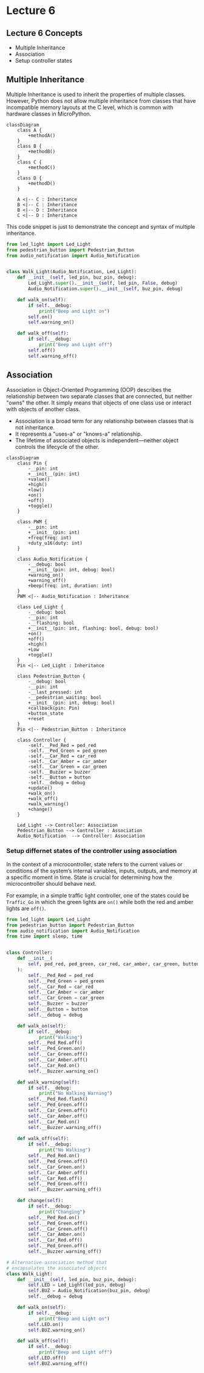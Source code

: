 # Lecture 6

## Lecture 6 Concepts
- Multiple Inheritance
- Association
- Setup controller states


## Multiple Inheritance
Multiple Inheritance is used to inherit the properties of multiple classes. However, Python does not allow multiple inheritance from classes that have incompatible memory layouts at the C level, which is common with hardware classes in MicroPython.

```mermaid
classDiagram
    class A {
        +methodA()
    }
    class B {
        +methodB()
    }
    class C {
        +methodC()
    }
    class D {
        +methodD()
    }

    A <|-- C : Inheritance
    B <|-- C : Inheritance
    B <|-- D : Inheritance
    C <|-- D : Inheritance
```

This code snippet is just to demonstrate the concept and syntax of multiple inheritance. 

```python
from led_light import Led_Light
from pedestrian_button import Pedestrian_Button
from audio_notification import Audio_Notification


class Walk_Light(Audio_Notification, Led_Light):
    def __init__(self, led_pin, buz_pin, debug):
        Led_Light.super().__init__(self, led_pin, False, debug)
        Audio_Notification.super().__init__(self, buz_pin, debug)

    def walk_on(self):
        if self.__debug:
            print("Beep and Light on")
        self.on()
        self.warning_on()

    def walk_off(self):
        if self.__debug:
            print("Beep and Light off")
        self.off()
        self.warning_off()
```

## Association

Association in Object-Oriented Programming (OOP) describes the relationship between two separate classes that are connected, but neither "owns" the other. It simply means that objects of one class use or interact with objects of another class.

- Association is a broad term for any relationship between classes that is not inheritance.
- It represents a "uses-a" or "knows-a" relationship.
- The lifetime of associated objects is independent—neither object controls the lifecycle of the other.


```mermaid
classDiagram
    class Pin {
        -__pin: int
        +__init__(pin: int)
        +value()
        +high()
        +low()
        +on()
        +off()
        +toggle()
    }

    class PWM {
        -__pin: int
        +__init__(pin: int)
        +freq(freq: int)
        +duty_u16(duty: int)
    }

    class Audio_Notification {
        -__debug: bool
        +__init__(pin: int, debug: bool)
        +warning_on()
        +warning_off()
        +beep(freq: int, duration: int)
    }
    PWM <|-- Audio_Notification : Inheritance

    class Led_Light {
        -__debug: bool
        -__pin: int
        -__flashing: bool
        +__init__(pin: int, flashing: bool, debug: bool)
        +on()
        +off()
        +high()
        +Low
        +toggle()
    }
    Pin <|-- Led_Light : Inheritance

    class Pedestrian_Button {
        -__debug: bool
        -__pin: int
        -__last_pressed: int
        -__pedestrian_waiting: bool
        +__init__(pin: int, debug: bool)
        +callback(pin: Pin)
        +button_state
        +reset
    }
    Pin <|-- Pedestrian_Button : Inheritance

    class Controller {
        -self.__Ped_Red = ped_red
        -self.__Ped_Green = ped_green
        -self.__Car_Red = car_red
        -self.__Car_Amber = car_amber
        -self.__Car_Green = car_green
        -self.__Buzzer = buzzer
        -self.__Button = button
        -self.__debug = debug
        +update()
        +walk_on()
        +walk_off()
        +walk_warning()
        +change()
    }

    Led_Light --> Controller: Association
    Pedestrian_Button --> Controller : Association
    Audio_Notification  --> Controller: Association
```

### Setup differnet states of the controller using association

In the context of a microcontroller, state refers to the current values or conditions of the system’s internal variables, inputs, outputs, and memory at a specific moment in time. State is crucial for determining how the microcontroller should behave next.

For example, in a simple traffic light controller, one of the states could be `Traffic_Go` in which the green lights are `on()` while both the red and amber lights are `off()`.

```python
from led_light import Led_Light
from pedestrian_button import Pedestrian_Button
from audio_notification import Audio_Notification
from time import sleep, time


class Controller:
    def __init__(
        self, ped_red, ped_green, car_red, car_amber, car_green, button, buzzer, debug
    ):
        self.__Ped_Red = ped_red
        self.__Ped_Green = ped_green
        self.__Car_Red = car_red
        self.__Car_Amber = car_amber
        self.__Car_Green = car_green
        self.__Buzzer = buzzer
        self.__Button = button
        self.__debug = debug

    def walk_on(self):
        if self.__debug:
            print("Walking")
        self.__Ped_Red.off()
        self.__Ped_Green.on()
        self.__Car_Green.off()
        self.__Car_Amber.off()
        self.__Car_Red.on()
        self.__Buzzer.warning_on()

    def walk_warning(self):
        if self.__debug:
            print("No Walking Warning")
        self.__Ped_Red.flash()
        self.__Ped_Green.off()
        self.__Car_Green.off()
        self.__Car_Amber.off()
        self.__Car_Red.on()
        self.__Buzzer.warning_off()
        
    def walk_off(self):
        if self.__debug:
            print("No Walking")
        self.__Ped_Red.on()
        self.__Ped_Green.off()
        self.__Car_Green.on()
        self.__Car_Amber.off()
        self.__Car_Red.off()
        self.__Ped_Green.off()
        self.__Buzzer.warning_off()

    def change(self):
        if self.__debug:
            print("Changing")
        self.__Ped_Red.on()
        self.__Ped_Green.off()
        self.__Car_Green.off()
        self.__Car_Amber.on()
        self.__Car_Red.off()
        self.__Ped_Green.off()
        self.__Buzzer.warning_off()
```

```python
# Alternative association method that
# encapsulates the associated objects
class Walk_Light:
    def __init__(self, led_pin, buz_pin, debug):
        self.LED = Led_Light(led_pin, debug)
        self.BUZ = Audio_Notification(buz_pin, debug)
        self.__debug = debug

    def walk_on(self):
        if self.__debug:
            print("Beep and Light on")
        self.LED.on()
        self.BUZ.warning_on()

    def walk_off(self):
        if self.__debug:
            print("Beep and Light off")
        self.LED.off()
        self.BUZ.warning_off()
```
